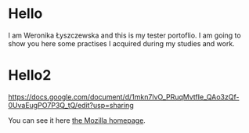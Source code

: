 # Hello
I am Weronika Łyszczewska and this is my tester portoflio. 
I am going to show you here some practises I acquired during my studies and work.

# Hello2

https://docs.google.com/document/d/1mkn7lvO_PRuqMvtfIe_QAo3zQf-0UvaEugPO7P3Q_tQ/edit?usp=sharing

<p>
  You can see it here
  <a href=https://docs.google.com/document/d/1mkn7lvO_PRuqMvtfIe_QAo3zQf-0UvaEugPO7P3Q_tQ/edit?usp=sharing">the Mozilla homepage</a>.
</p>
